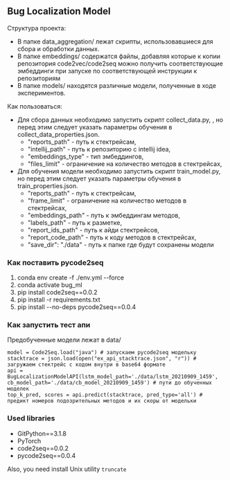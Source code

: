 ## Bug Localization Model

Структура проекта:

- В папке data_aggregation/ лежат скрипты, использовавшиеся для сбора и обработки данных.
- В папке embeddings/ содержатся файлы, добавляя которые к копии репозитория code2vec/code2seq можно получить соответствующие эмбеддинги при запуске по соответствующей инструкции к репозиториям
- В папке models/ находятся различные модели, полученные в ходе экспериментов. 

Как пользоваться:

- Для сбора данных необходимо запустить скрипт collect_data.py, , но перед этим следует указать параметры обучения в collect_data_properties.json.
    - "reports_path" - путь к стектрейсам,
    - "intellij_path" - путь к репозиторию с intellij idea,
    - "embeddings_type" - тип эмбеддингов,
    - "files_limit" - ограничение на количество методов в стектрейсах,
- Для обучения модели необходимо запустить скрипт train_model.py, но перед этим следует указать параметры обучения в train_properties.json.
    - "reports_path" - путь к стектрейсам,
    - "frame_limit" - ограничение на количество методов в стектрейсах,
    - "embeddings_path" - путь к эмбеддингам методов,
    - "labels_path" - путь к разметке,
    - "report_ids_path" - путь к айди стектрейсов,
    - "report_code_path" - путь к коду методов в стектрейсах,
    - "save_dir": "./data" - путь к папке где будут сохранены модели
    
### Как поставить pycode2seq

1. conda env create -f ./env.yml --force
2. conda activate bug_ml
3. pip install code2seq==0.0.2
4. pip install -r requirements.txt
5. pip install --no-deps pycode2seq==0.0.4

### Как запустить тест апи
Предобученные модели лежат в data/

    model = Code2Seq.load("java") # запускаем pycode2seq модельку
    stacktrace = json.load(open("ex_api_stacktrace.json", "r")) # загружаем стектрейс с кодом внутри в base64 формате
    api = BugLocalizationModelAPI(lstm_model_path='./data/lstm_20210909_1459', cb_model_path='./data/cb_model_20210909_1459') # пути до обученных моделек
    top_k_pred, scores = api.predict(stacktrace, pred_type='all') # предикт номеров подозрительных методов и их скоры от модельки

### Used libraries

* GitPython==3.1.8
* PyTorch
* code2seq==0.0.2
* pycode2seq==0.0.4

Also, you need install Unix utility `truncate`

